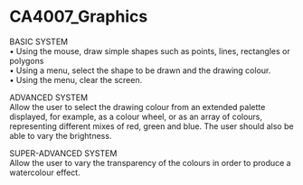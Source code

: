 # CA4007_Graphics  

BASIC SYSTEM  
•	Using the mouse, draw simple shapes such as points, lines, rectangles or polygons  
•	Using a menu, select the shape to be drawn and the drawing colour.  
•	Using the menu, clear the screen.  

ADVANCED SYSTEM  
Allow the user to select the drawing colour from an extended palette displayed, for example, as a colour wheel, or as an array of colours, representing different mixes of red, green and blue. The user should also be able to vary the brightness.  

SUPER-ADVANCED SYSTEM  
Allow the user to vary the transparency of the colours in order to produce a watercolour effect.  